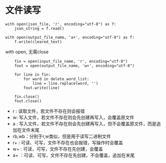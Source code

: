 # 文件读写



```
with open(json_file, 'r', encoding="utf-8") as f:
    json_string = f.read()
```

```
with open(output_file_name, 'a+', encoding="utf-8") as f:
    f.write(cleared_text)
```

with open, 无需close

```
    fin = open(input_file_name, 'r', encoding="utf-8")
    fout = open(output_file_name, 'w+', encoding="utf-8")
    
    for line in fin:
        for word in delete_word_list:
            line = line.replace(word, '')
        fout.write(line)
    
    fin.close()
    fout.close()
```

* r : 读取文件，若文件不存在则会报错
* w: 写入文件，若文件不存在则会先创建再写入，会覆盖原文件
* a : 写入文件，若文件不存在则会先创建再写入，但不会覆盖原文件，而是追加在文件末尾
* rb,wb：分别于r,w类似，但是用于读写二进制文件
* r+ : 可读、可写，文件不存在也会报错，写操作时会覆盖
* w+ : 可读，可写，文件不存在先创建，会覆盖
* a+ ：可读、可写，文件不存在先创建，不会覆盖，追加在末尾
